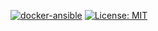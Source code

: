[![docker-ansible](https://img.shields.io/badge/spy86-ansible-blue.svg)](https://cloud.docker.com/repository/docker/spy86/ansible) [![License: MIT](https://img.shields.io/badge/License-MIT-yellow.svg)](https://opensource.org/licenses/MIT)